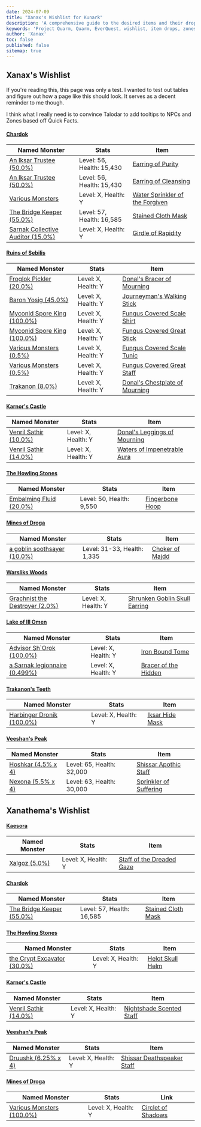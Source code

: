 ```yaml
---
date: 2024-07-09
title: "Xanax's Wishlist for Kunark"
description: 'A comprehensive guide to the desired items and their drop locations in Project Quarm, including zones, named monsters, and drop rates.'
keywords: 'Project Quarm, Quarm, EverQuest, wishlist, item drops, zones, named monsters'
author: 'Xanax'
toc: false
published: false
sitemap: true
---
```

## Xanax's Wishlist

If you're reading this, this page was only a test. I wanted to test out tables and figure out how a page like this should look. It serves as a decent reminder to me though.

I think what I really need is to convince Talodar to add tooltips to NPCs and Zones based off Quick Facts. 

#### [Chardok]()

| Named Monster                       | Stats                     | Item                                                             |
|-------------------------------------|---------------------------|------------------------------------------------------------------|
| [An Iksar Trustee (50.0%)]()        | Level: 56, Health: 15,430 | [Earring of Purity](https://www.pqdi.cc/item/5814)               |
| [An Iksar Trustee (50.0%)]()        | Level: 56, Health: 15,430 | [Earring of Cleansing](https://www.pqdi.cc/item/5815)            |
| [Various Monsters]()                | Level: X, Health: Y       | [Water Sprinkler of the Forgiven](https://www.pqdi.cc/item/6684) |
| [The Bridge Keeper (55.0%)]()       | Level: 57, Health: 16,585 | [Stained Cloth Mask](https://www.pqdi.cc/item/5712)              |
| [Sarnak Collective Auditor (15.0%)]()| Level: X, Health: Y       | [Girdle of Rapidity](https://www.pqdi.cc/item/5765)              |

#### [Ruins of Sebilis]()

| Named Monster                  | Stats                     | Item                                                                 |
|--------------------------------|---------------------------|----------------------------------------------------------------------|
| [Froglok Pickler (20.0%)]()    | Level: X, Health: Y       | [Donal's Bracer of Mourning](https://www.pqdi.cc/item/4567)          |
| [Baron Yosig (45.0%)]()        | Level: X, Health: Y       | [Journeyman's Walking Stick](https://www.pqdi.cc/item/6618)          |
| [Myconid Spore King (100.0%)]()| Level: X, Health: Y       | [Fungus Covered Scale Shirt](https://www.pqdi.cc/item/2735)          |
| [Myconid Spore King (100.0%)]()| Level: X, Health: Y       | [Fungus Covered Great Stick](https://www.pqdi.cc/item/10895)         |
| [Various Monsters (0.5%)]()    | Level: X, Health: Y       | [Fungus Covered Scale Tunic](https://www.pqdi.cc/item/2880)          |
| [Various Monsters (0.5%)]()    | Level: X, Health: Y       | [Fungus Covered Great Staff](https://www.pqdi.cc/item/2882)          |
| [Trakanon (8.0%)]()            | Level: X, Health: Y       | [Donal's Chestplate of Mourning](https://www.pqdi.cc/item/4565)      |

#### [Karnor's Castle]()

| Named Monster                  | Stats                     | Item                                                                 |
|--------------------------------|---------------------------|----------------------------------------------------------------------|
| [Venril Sathir (10.0%)]()      | Level: X, Health: Y       | [Donal's Leggings of Mourning](https://www.pqdi.cc/item/4569)        |
| [Venril Sathir (14.0%)]()      | Level: X, Health: Y       | [Waters of Impenetrable Aura](https://www.pqdi.cc/item/6678)         |

#### [The Howling Stones](https://www.pqdi.cc/zone/105)

| Named Monster                  | Stats                     | Item                                                                 |
|--------------------------------|---------------------------|----------------------------------------------------------------------|
| [Embalming Fluid (20.0%)]()    | Level: 50, Health: 9,550  | [Fingerbone Hoop](https://www.pqdi.cc/item/14751)                    |

#### [Mines of Droga](https://www.pqdi.cc/zone/81)

| Named Monster                  | Stats                     | Item                                                                 |
|--------------------------------|---------------------------|----------------------------------------------------------------------|
| [a goblin soothsayer (10.0%)]()| Level: 31-33, Health: 1,335 | [Choker of Majdd](https://www.pqdi.cc/item/14735)                   |

#### [Warsliks Woods]()

| Named Monster                  | Stats                     | Item                                                                 |
|--------------------------------|---------------------------|----------------------------------------------------------------------|
| [Grachnist the Destroyer (2.0%)]() | Level: X, Health: Y    | [Shrunken Goblin Skull Earring](https://www.pqdi.cc/item/10580)      |

#### [Lake of Ill Omen]()

| Named Monster                  | Stats                     | Item                                                                 |
|--------------------------------|---------------------------|----------------------------------------------------------------------|
| [Advisor Sh`Orok (100.0%)]()   | Level: X, Health: Y       | [Iron Bound Tome](https://www.pqdi.cc/item/14811)                    |
| [a Sarnak legionnaire (0.499%)]() | Level: X, Health: Y    | [Bracer of the Hidden](https://www.pqdi.cc/item/11911)               |

#### [Trakanon's Teeth]()

| Named Monster                  | Stats                     | Item                                                                 |
|--------------------------------|---------------------------|----------------------------------------------------------------------|
| [Harbinger Dronik (100.0%)]()  | Level: X, Health: Y       | [Iksar Hide Mask](https://www.pqdi.cc/item/2741)                     |

#### [Veeshan's Peak](https://www.pqdi.cc/zone/108)

| Named Monster                  | Stats                     | Item                                                                 |
|--------------------------------|---------------------------|----------------------------------------------------------------------|
| [Hoshkar (4.5% x 4)]()         | Level: 65, Health: 32,000 | [Shissar Apothic Staff](https://www.pqdi.cc/item/10892)              |
| [Nexona (5.5% x 4)]()          | Level: 63, Health: 30,000 | [Sprinkler of Suffering](https://www.pqdi.cc/item/24621)             |

## Xanathema's Wishlist

#### [Kaesora]()

| Named Monster                  | Stats                     | Item                                                                 |
|--------------------------------|---------------------------|----------------------------------------------------------------------|
| [Xalgoz (5.0%)]()              | Level: X, Health: Y       | [Staff of the Dreaded Gaze](https://www.pqdi.cc/item/6681)           |

#### [Chardok]()

| Named Monster                  | Stats                     | Item                                                                 |
|--------------------------------|---------------------------|----------------------------------------------------------------------|
| [The Bridge Keeper (55.0%)]()  | Level: 57, Health: 16,585 | [Stained Cloth Mask](https://www.pqdi.cc/item/5712)                  |

#### [The Howling Stones]()

| Named Monster                  | Stats                     | Item                                                                 |
|--------------------------------|---------------------------|----------------------------------------------------------------------|
| [the Crypt Excavator (30.0%)]()| Level: X, Health: Y       | [Helot Skull Helm](https://www.pqdi.cc/item/1414)                    |

#### [Karnor's Castle]()

| Named Monster                  | Stats                     | Item                                                                 |
|--------------------------------|---------------------------|----------------------------------------------------------------------|
| [Venril Sathir (14.0%)]()      | Level: X, Health: Y       | [Nightshade Scented Staff](https://www.pqdi.cc/item/6675)            |

#### [Veeshan's Peak]()

| Named Monster                  | Stats                     | Item                                                                 |
|--------------------------------|---------------------------|----------------------------------------------------------------------|
| [Druushk (6.25% x 4)]()        | Level: X, Health: Y       | [Shissar Deathspeaker Staff](https://www.pqdi.cc/item/24640)         |

#### [Mines of Droga]()

| Named Monster       | Stats           | Link                                                                 |
|---------------------|-----------------|----------------------------------------------------------------------|
| [Various Monsters (100.0%)]() | Level: X, Health: Y       | [Circlet of Shadows](https://www.pqdi.cc/item/14730)                 |